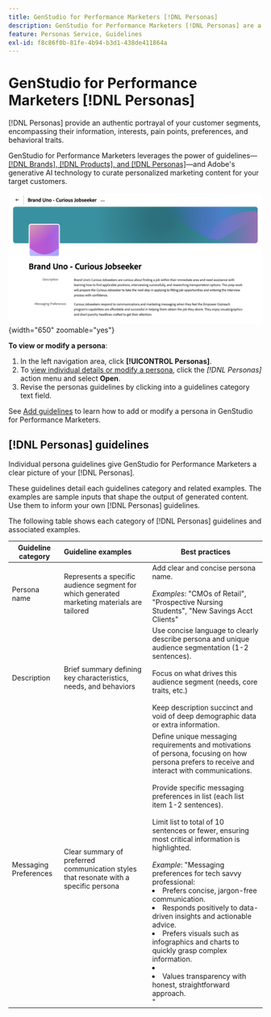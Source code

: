 ```yaml
---
title: GenStudio for Performance Marketers [!DNL Personas]
description: GenStudio for Performance Marketers [!DNL Personas] are a true representation of your customer segments, capturing their interests, pain points, preferences, and behavioral traits.
feature: Personas Service, Guidelines
exl-id: f8c86f0b-81fe-4b94-b3d1-438de411864a
---
```

# GenStudio for Performance Marketers [!DNL Personas]

[!DNL Personas] provide an authentic portrayal of your customer segments, encompassing their information, interests, pain points, preferences, and behavioral traits.

GenStudio for Performance Marketers leverages the power of guidelines—[[!DNL Brands], [!DNL Products], and [!DNL Personas]](overview.md)—and Adobe's generative AI technology to curate personalized marketing content for your target customers.​

![[!DNL Personas] guidelines in GenStudio for Performance Marketers](/help/assets/personas-guidelines.png){width="650" zoomable="yes"}

**To view or modify a persona**:

1. In the left navigation area, click **[!UICONTROL Personas]**.
1. To [view individual details or modify a persona](add-guidelines.md#manage-personas), click the _[!DNL Personas]_ action menu and select **Open**.
1. Revise the personas guidelines by clicking into a guidelines category text field.

See [Add guidelines](add-guidelines.md) to learn how to add or modify a persona in GenStudio for Performance Marketers.

## [!DNL Personas] guidelines

Individual persona guidelines give GenStudio for Performance Marketers a clear picture of your [!DNL Personas].

These guidelines detail each guidelines category and related examples. The examples are sample inputs that shape the output of generated content. Use them to inform your own [!DNL Personas] guidelines.

The following table shows each category of [!DNL Personas] guidelines and associated examples.

| Guideline category | Guideline examples | Best practices |
| ------------------| :---------- |-------------|
| Persona name       | Represents a specific audience segment for which generated marketing materials are tailored | Add clear and concise persona name.<br><br>_Examples_: "CMOs of Retail", "Prospective Nursing Students", "New Savings Acct Clients"|
| Description       | Brief summary defining key characteristics, needs, and behaviors |Use concise language to clearly describe persona and unique audience segmentation (1-2 sentences).<br><br>Focus on what drives this audience segment (needs, core traits, etc.)<br><br>Keep description succinct and void of deep demographic data or extra information.|
| Messaging Preferences        | Clear summary of preferred communication styles that resonate with a specific persona | Define unique messaging requirements and motivations of persona, focusing on how persona prefers to receive and interact with communications.<br><br>Provide specific messaging preferences in list (each list item 1-2 sentences).<br><br>Limit list to total of 10 sentences or fewer, ensuring most critical information is highlighted.<br><br>_Example_: "Messaging preferences for tech savvy professional:<li>Prefers concise, jargon-free communication.</li><li>Responds positively to data-driven insights and actionable advice.</li><li>Prefers visuals such as infographics and charts to quickly grasp complex information.<li><li>Values transparency with honest, straightforward approach.</li>"|
